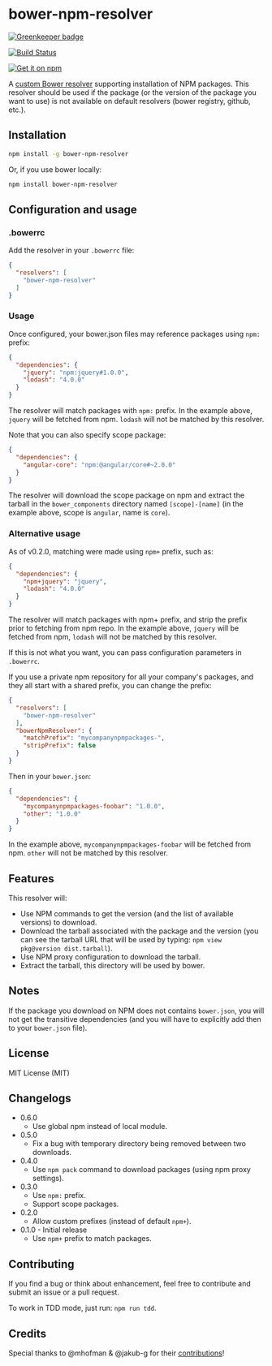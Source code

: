 # bower-npm-resolver

[![Greenkeeper badge](https://badges.greenkeeper.io/mjeanroy/bower-npm-resolver.svg)](https://greenkeeper.io/)

[![Build Status](https://travis-ci.org/mjeanroy/bower-npm-resolver.svg?branch=master)](https://travis-ci.org/mjeanroy/bower-npm-resolver)

[![Get it on npm](https://nodei.co/npm/bower-npm-resolver.png?compact=true)](https://www.npmjs.org/package/bower-npm-resolver)

A [custom Bower resolver](http://bower.io/docs/pluggable-resolvers/) supporting installation of NPM packages.
This resolver should be used if the package (or the version of the package you want to use) is not available on default
resolvers (bower registry, github, etc.).

## Installation

```bash
npm install -g bower-npm-resolver
```

Or, if you use bower locally:

```bash
npm install bower-npm-resolver
```

## Configuration and usage

### .bowerrc

Add the resolver in your `.bowerrc` file:

```json
{
  "resolvers": [
    "bower-npm-resolver"
  ]
}
```

### Usage

Once configured, your bower.json files may reference packages using `npm:` prefix:

```json
{
  "dependencies": {
    "jquery": "npm:jquery#1.0.0",
    "lodash": "4.0.0"
  }
}
```

The resolver will match packages with `npm:` prefix.
In the example above, `jquery` will be fetched from npm. `lodash` will not be matched by this resolver.

Note that you can also specify scope package:

```json
{
  "dependencies": {
    "angular-core": "npm:@angular/core#~2.0.0"
  }
}
```

The resolver will download the scope package on npm and extract the tarball in the `bower_components` directory named `[scope]-[name]` (in the example above, scope is `angular`, name is `core`).

### Alternative usage

As of v0.2.0, matching were made using `npm+` prefix, such as:


```json
{
  "dependencies": {
    "npm+jquery": "jquery",
    "lodash": "4.0.0"
  }
}
```

The resolver will match packages with npm+ prefix, and strip the prefix prior to fetching from npm repo.
In the example above, `jquery` will be fetched from npm, `lodash` will not be matched by this resolver.

If this is not what you want, you can pass configuration parameters in `.bowerrc`.

If you use a private npm repository for all your company's packages, and they all start with a shared prefix,
you can change the prefix:

```json
{
  "resolvers": [
    "bower-npm-resolver"
  ],
  "bowerNpmResolver": {
    "matchPrefix": "mycompanynpmpackages-",
    "stripPrefix": false
  }
}
```

Then in your `bower.json`:

```json
{
  "dependencies": {
    "mycompanynpmpackages-foobar": "1.0.0",
    "other": "1.0.0"
  }
}
```

In the example above, `mycompanynpmpackages-foobar` will be fetched from npm. `other` will not be matched by this resolver.


## Features

This resolver will:
- Use NPM commands to get the version (and the list of available versions) to download.
- Download the tarball associated with the package and the version (you can see the tarball URL that will be used by typing: `npm view pkg@version dist.tarball`).
- Use NPM proxy configuration to download the tarball.
- Extract the tarball, this directory will be used by bower.

## Notes

If the package you download on NPM does not contains `bower.json`, you will not get the
transitive dependencies (and you will have to explicitly add then to your `bower.json` file).

## License

MIT License (MIT)

## Changelogs

- 0.6.0
  - Use global npm instead of local module.
- 0.5.0
  - Fix a bug with temporary directory being removed between two downloads.
- 0.4.0
  - Use `npm pack` command to download packages (using npm proxy settings).
- 0.3.0
  - Use `npm:` prefix.
  - Support scope packages.
- 0.2.0
  - Allow custom prefixes (instead of default `npm+`).
- 0.1.0 - Initial release
  - Use `npm+` prefix to match packages.

## Contributing

If you find a bug or think about enhancement, feel free to contribute and submit an issue or a pull request.

To work in TDD mode, just run: `npm run tdd`.

## Credits

Special thanks to @mhofman & @jakub-g for their [contributions](https://github.com/mjeanroy/bower-npm-resolver/pulls?q=is%3Apr+is%3Aclosed)!
